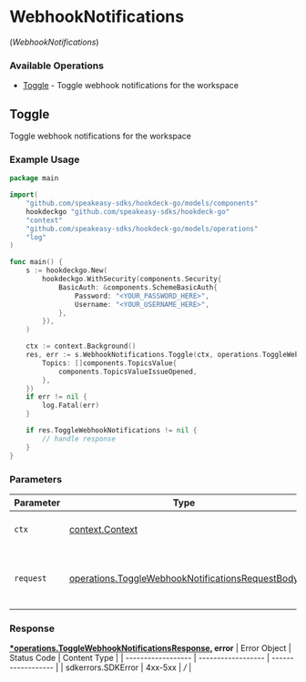 # WebhookNotifications
(*WebhookNotifications*)

### Available Operations

* [Toggle](#toggle) - Toggle webhook notifications for the workspace

## Toggle

Toggle webhook notifications for the workspace

### Example Usage

```go
package main

import(
	"github.com/speakeasy-sdks/hookdeck-go/models/components"
	hookdeckgo "github.com/speakeasy-sdks/hookdeck-go"
	"context"
	"github.com/speakeasy-sdks/hookdeck-go/models/operations"
	"log"
)

func main() {
    s := hookdeckgo.New(
        hookdeckgo.WithSecurity(components.Security{
            BasicAuth: &components.SchemeBasicAuth{
                Password: "<YOUR_PASSWORD_HERE>",
                Username: "<YOUR_USERNAME_HERE>",
            },
        }),
    )

    ctx := context.Background()
    res, err := s.WebhookNotifications.Toggle(ctx, operations.ToggleWebhookNotificationsRequestBody{
        Topics: []components.TopicsValue{
            components.TopicsValueIssueOpened,
        },
    })
    if err != nil {
        log.Fatal(err)
    }

    if res.ToggleWebhookNotifications != nil {
        // handle response
    }
}
```

### Parameters

| Parameter                                                                                                            | Type                                                                                                                 | Required                                                                                                             | Description                                                                                                          |
| -------------------------------------------------------------------------------------------------------------------- | -------------------------------------------------------------------------------------------------------------------- | -------------------------------------------------------------------------------------------------------------------- | -------------------------------------------------------------------------------------------------------------------- |
| `ctx`                                                                                                                | [context.Context](https://pkg.go.dev/context#Context)                                                                | :heavy_check_mark:                                                                                                   | The context to use for the request.                                                                                  |
| `request`                                                                                                            | [operations.ToggleWebhookNotificationsRequestBody](../../models/operations/togglewebhooknotificationsrequestbody.md) | :heavy_check_mark:                                                                                                   | The request object to use for the request.                                                                           |


### Response

**[*operations.ToggleWebhookNotificationsResponse](../../models/operations/togglewebhooknotificationsresponse.md), error**
| Error Object       | Status Code        | Content Type       |
| ------------------ | ------------------ | ------------------ |
| sdkerrors.SDKError | 4xx-5xx            | */*                |
